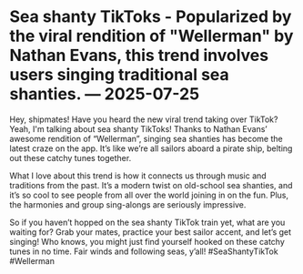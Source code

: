 # Sea shanty TikToks - Popularized by the viral rendition of "Wellerman" by Nathan Evans, this trend involves users singing traditional sea shanties. — 2025-07-25

Hey, shipmates! Have you heard the new viral trend taking over TikTok? Yeah, I'm talking about sea shanty TikToks! Thanks to Nathan Evans’ awesome rendition of “Wellerman”, singing sea shanties has become the latest craze on the app. It’s like we’re all sailors aboard a pirate ship, belting out these catchy tunes together.

What I love about this trend is how it connects us through music and traditions from the past. It’s a modern twist on old-school sea shanties, and it’s so cool to see people from all over the world joining in on the fun. Plus, the harmonies and group sing-alongs are seriously impressive.

So if you haven’t hopped on the sea shanty TikTok train yet, what are you waiting for? Grab your mates, practice your best sailor accent, and let’s get singing! Who knows, you might just find yourself hooked on these catchy tunes in no time. Fair winds and following seas, y’all! #SeaShantyTikTok #Wellerman